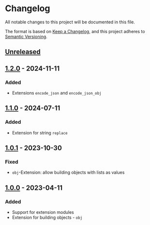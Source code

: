 # Changelog

All notable changes to this project will be documented in this file.

The format is based on [Keep a Changelog](https://keepachangelog.com/en/1.1.0/),
and this project adheres to [Semantic Versioning](https://semver.org/spec/v2.0.0.html).

## [Unreleased]

## [1.2.0] - 2024-11-11

### Added

- Extensions `encode_json` and `encode_json_obj`

## [1.1.0] - 2024-07-11

### Added

- Extension for string `replace`

## [1.0.1] - 2023-10-30

### Fixed

- `obj`-Extension: allow building objects with lists as values

## [1.0.0] - 2023-04-11

### Added

- Support for extension modules
- Extension for building objects - `obj`

[unreleased]: https://github.com/olivierlacan/keep-a-changelog/compare/1.2.0...HEAD
[1.2.0]: https://github.com/box-id/json_logic_elixir/compare/1.1.0...1.2.0
[1.1.0]: https://github.com/box-id/json_logic_elixir/compare/1.0.1...1.1.0
[1.0.1]: https://github.com/box-id/json_logic_elixir/compare/1.0.0...1.0.1
[1.0.0]: https://github.com/box-id/json_logic_elixir/releases/tag/1.0.0
